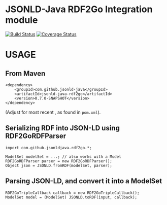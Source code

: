 JSONLD-Java RDF2Go Integration module
=====================================

[![Build Status](https://travis-ci.org/jsonld-java/jsonld-java.svg?branch=master)](https://travis-ci.org/jsonld-java/jsonld-java) 
[![Coverage Status](https://coveralls.io/repos/jsonld-java/jsonld-java/badge.svg?branch=master)](https://coveralls.io/r/jsonld-java/jsonld-java?branch=master)

USAGE
=====

From Maven
----------

    <dependency>
        <groupId>com.github.jsonld-java</groupId>
        <artifactId>jsonld-java-rdf2go</artifactId>
        <version>0.7.0-SNAPSHOT</version>
    </dependency>

(Adjust for most recent <version>, as found in ``pom.xml``).


Serializing RDF into JSON-LD using RDF2GoRDFParser
--------------------------------------------------

    import com.github.jsonldjava.rdf2go.*;

    ModelSet modelSet = ...; // also works with a Model
    RDF2GoRDFParser parser = new RDF2GoRDFParser();
    Object json = JSONLD.fromRDF(modelSet, parser);

Parsing JSON-LD, and convert it into a ModelSet
-----------------------------------------------

    RDF2GoTripleCallback callback = new RDF2GoTripleCallback();
    ModelSet model = (ModelSet) JSONLD.toRDF(input, callback);
